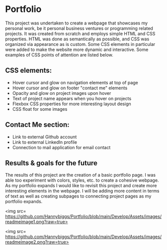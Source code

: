 # Portfolio

This project was undertaken to create a webpage that showcases my personal work, be it personal business ventures or programming related projects.
It was created from scratch and employs simple HTML and CSS properties. HTML was done as semantically as possible, and CSS was organized via appearance as is custom.
Some CSS elements in particular were added to make the website more dynamic and interactive. 
Some examples of CSS points of attention are listed below.

## CSS elements:
- Hover cursor and glow on navigation elements at top of page
- Hover cursor and glow on footer "contact me" elements
- Opacity and glow on project images upon hover
- Text of project name appears when you hover on projects
- Flexbox CSS properties for more interesting layout design
- CSS float for some images 

## Contact Me section: 
- Link to external Github account
- Link to external LinkedIn profile
- Connection to mail application for email contact
 
 ## Results & goals for the future
The results of this project are the creation of a basic portfolio page. I was able too experiment with colors, styles, etc. to create a cohesive webpage. As my portfolio expands I would like to revisit this project and create more interesting elements in the webpage. I will be adding more content in terms of text as well as creating subpages to connecting project pages as my portfolio expands.


<img src= https://github.com/Hannybiggs/Portfolio/blob/main/Develop/Assets/images/readmeimage1.png?raw=true>

<img src= https://github.com/Hannybiggs/Portfolio/blob/main/Develop/Assets/images/readmeimage2.png?raw=true>

